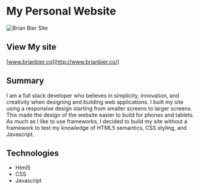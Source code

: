# My Personal Website

![Brian Bier Site][site]

[site]: https://66.media.tumblr.com/01efd47e705516f91b5801856817f25a/tumblr_o6vdqxp2Ma1ubupxao1_1280.png "www.brianbier.co"

## View My site
[www.brianbier.co](http://www.brianbier.co/)

## Summary
I am a full stack developer who believes in simplicity, innovation, and creativity when designing and building web applications.
I built my site using a responsive design starting from smaller screens to larger screens. This made the design of the website easier to build for phones and tablets. As much as I like to use frameworks, I decided to build my site without a framework to test my knowledge of HTML5 semantics, CSS styling, and Javascript.  

## Technologies
* Html5
* CSS
* Javascript
